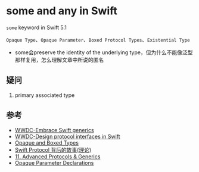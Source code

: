 # some and any in Swift

`some` keyword in Swift 5.1

`Opaque Type`、`Opaque Parameter`、`Boxed Protocol Types`、`Existential Type`

- some会preserve the identity of the underlying type，但为什么不能像泛型那样复用，怎么理解文章中所说的匿名

## 疑问
1. primary associated type

## 参考
- [WWDC-Embrace Swift generics](https://developer.apple.com/videos/play/wwdc2022/110352/)
- [WWDC-Design protocol interfaces in Swift](https://developer.apple.com/videos/play/wwdc2022/110353/)
- [Opaque and Boxed Types](https://docs.swift.org/swift-book/documentation/the-swift-programming-language/opaquetypes/)
- [Swift Protocol 背后的故事(理论)](https://zxfcumtcs.github.io/2022/02/04/SwiftProtocol2/)
- [11. Advanced Protocols & Generics](https://www.kodeco.com/books/swift-apprentice-beyond-the-basics/v1.0/chapters/11-advanced-protocols-generics)
- [Opaque Parameter Declarations](https://github.com/apple/swift-evolution/blob/main/proposals/0341-opaque-parameters.md)